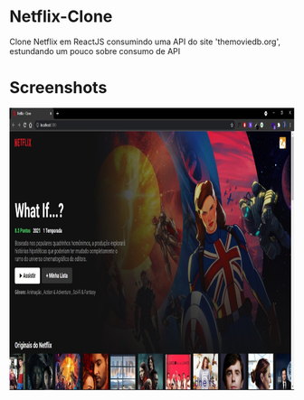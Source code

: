 # Netflix-Clone
Clone Netflix em ReactJS consumindo uma API do site 'themoviedb.org', estundando um pouco sobre consumo de API
  <div>
  <h1> Screenshots </h1>
    <img align="center" alt="netflix-clone" height="500px" width="100%" src="https://github.com/francisco-das-chagas/Netflix-Clone/blob/4ccef3992f9d900e2383e8b9025c42220697eaeb/Template.jpg">
  </div>
